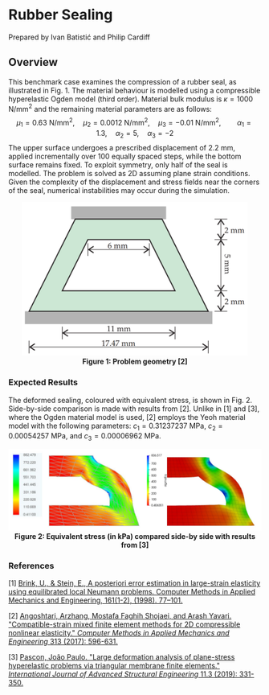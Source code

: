 # Rubber Sealing

Prepared by Ivan Batistić and Philip Cardiff

## Overview

This benchmark case examines the compression of a rubber seal, as illustrated in Fig. 1. The material behaviour is modelled using a compressible hyperelastic Ogden model (third order). Material bulk modulus is $\kappa=1000$ N/mm$^2$  and the remaining material parameters are as follows:
$$
\mu_1 = 0.63 ~\text{N/mm}^2, \quad \mu_2 = 0.0012 ~\text{N/mm}^2, \quad \mu_3 = -0.01 ~\text{N/mm}^2, \qquad \alpha_1=1.3, \quad \alpha_2=5, \quad \alpha_3=-2
$$
The upper surface undergoes a prescribed displacement of $2.2$ mm, applied incrementally over $100$ equally spaced steps, while the bottom surface remains fixed. To exploit symmetry, only half of the seal is modelled.  The problem is solved as 2D assuming plane strain conditions. Given the complexity of the displacement and stress fields near the corners of the seal, numerical instabilities may occur during the simulation.

<div style="text-align: center;">
  <img src="./images/rubberSeal-geometry.png" alt="Image" width="450">
    <figcaption>
     <strong>Figure 1: Problem geometry [2]</strong>
    </figcaption>
</div>

### Expected Results

The deformed sealing, coloured with equivalent stress, is shown in Fig. 2. Side-by-side comparison is made with results from [2]. Unlike in [1] and [3], where the Ogden material model is used, [2] employs the Yeoh material model with the following parameters: $c_1 = 0.31237237$ MPa, $c_2 = 0.00054257$ MPa, and $c_3 = 0.00006962$ MPa.

<div style="text-align: center;">
  <img src="./images/rubberSeal-sigmaEq.jpeg" alt="Image" width="750">
    <figcaption>
     <strong>Figure 2: Equivalent stress (in kPa) compared side-by side with results from [3]</strong>
    </figcaption>
</div>

### References 

[1] [Brink, U., & Stein, E., A posteriori error estimation in large-strain elasticity using equilibrated local Neumann problems. Computer Methods in Applied Mechanics and Engineering, 161(1-2),  (1998). 77–101.](https://www.sciencedirect.com/science/article/abs/pii/S0045782597003101)

[2] [Angoshtari, Arzhang, Mostafa Faghih Shojaei, and Arash Yavari. "Compatible-strain mixed finite element methods for 2D compressible nonlinear elasticity." *Computer Methods in Applied Mechanics and Engineering* 313 (2017): 596-631.](https://www.sciencedirect.com/science/article/abs/pii/S0045782516312798)

[3] [Pascon, João Paulo. "Large deformation analysis of plane-stress hyperelastic problems via triangular membrane finite elements." *International Journal of Advanced Structural Engineering* 11.3 (2019): 331-350.](https://link.springer.com/article/10.1007/s40091-019-00234-w)

